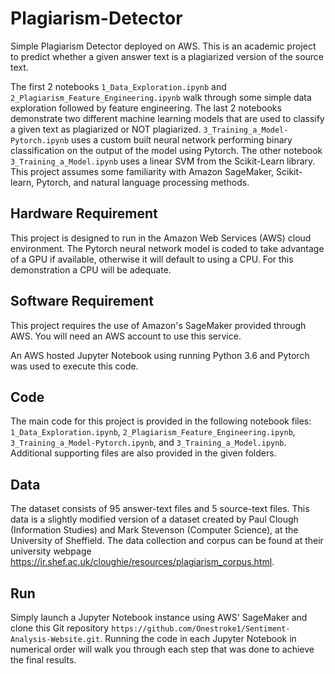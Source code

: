 # Plagiarism-Detector
Simple Plagiarism Detector deployed on AWS.
This is an academic project to predict whether a given answer text is a plagiarized version of the source text. 

The first 2 notebooks `1_Data_Exploration.ipynb` and `2_Plagiarism_Feature_Engineering.ipynb` walk through some simple data exploration followed by feature engineering. The last 2 notebooks demonstrate two different machine learning models that are used to classify a given text as plagiarized or NOT plagiarized. `3_Training_a_Model-Pytorch.ipynb` uses a custom built neural network performing binary classification on the output of the model using Pytorch. The other notebook `3_Training_a_Model.ipynb` uses a linear SVM from the Scikit-Learn library. This project assumes some familiarity with Amazon SageMaker, Scikit-learn, Pytorch, and natural language processing methods.

## Hardware Requirement
This project is designed to run in the Amazon Web Services (AWS) cloud environment. 
The Pytorch neural network model is coded to take advantage of a GPU if available, otherwise it will default to using a CPU. For this demonstration a CPU will be adequate.

## Software Requirement
This project requires the use of Amazon's SageMaker provided through AWS. You will need an AWS account to use this service.

An AWS hosted Jupyter Notebook using running Python 3.6 and Pytorch was used to execute this code.

## Code
The main code for this project is provided in the following notebook files: `1_Data_Exploration.ipynb`, `2_Plagiarism_Feature_Engineering.ipynb`, `3_Training_a_Model-Pytorch.ipynb`, and `3_Training_a_Model.ipynb`. Additional supporting files are also provided in the given folders.

## Data
The dataset consists of 95 answer-text files and 5 source-text files. This data is a slightly modified version of a dataset created by Paul Clough (Information Studies) and Mark Stevenson (Computer Science), at the University of Sheffield. The data collection and corpus can be found at their university webpage https://ir.shef.ac.uk/cloughie/resources/plagiarism_corpus.html.

## Run
Simply launch a Jupyter Notebook instance using AWS' SageMaker and clone this Git repository `https://github.com/Onestroke1/Sentiment-Analysis-Website.git`.
Running the code in each Jupyter Notebook in numerical order will walk you through each step that was done to achieve the final results. 


